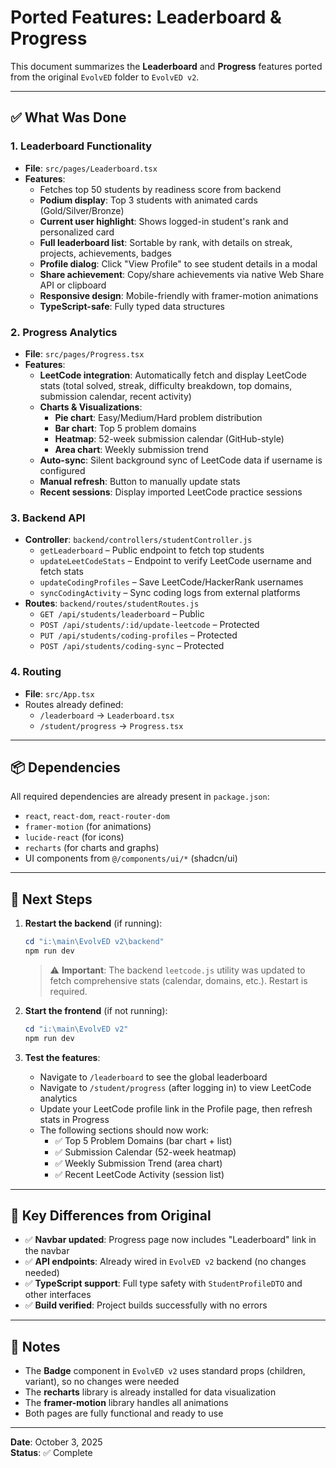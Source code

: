 # Ported Features: Leaderboard & Progress

This document summarizes the **Leaderboard** and **Progress** features ported from the original `EvolvED` folder to `EvolvED v2`.

---

## ✅ What Was Done

### 1. **Leaderboard Functionality**
- **File**: `src/pages/Leaderboard.tsx`
- **Features**:
  - Fetches top 50 students by readiness score from backend
  - **Podium display**: Top 3 students with animated cards (Gold/Silver/Bronze)
  - **Current user highlight**: Shows logged-in student's rank and personalized card
  - **Full leaderboard list**: Sortable by rank, with details on streak, projects, achievements, badges
  - **Profile dialog**: Click "View Profile" to see student details in a modal
  - **Share achievement**: Copy/share achievements via native Web Share API or clipboard
  - **Responsive design**: Mobile-friendly with framer-motion animations
  - **TypeScript-safe**: Fully typed data structures

### 2. **Progress Analytics**
- **File**: `src/pages/Progress.tsx`
- **Features**:
  - **LeetCode integration**: Automatically fetch and display LeetCode stats (total solved, streak, difficulty breakdown, top domains, submission calendar, recent activity)
  - **Charts & Visualizations**:
    - **Pie chart**: Easy/Medium/Hard problem distribution
    - **Bar chart**: Top 5 problem domains
    - **Heatmap**: 52-week submission calendar (GitHub-style)
    - **Area chart**: Weekly submission trend
  - **Auto-sync**: Silent background sync of LeetCode data if username is configured
  - **Manual refresh**: Button to manually update stats
  - **Recent sessions**: Display imported LeetCode practice sessions

### 3. **Backend API**
- **Controller**: `backend/controllers/studentController.js`
  - `getLeaderboard` – Public endpoint to fetch top students
  - `updateLeetCodeStats` – Endpoint to verify LeetCode username and fetch stats
  - `updateCodingProfiles` – Save LeetCode/HackerRank usernames
  - `syncCodingActivity` – Sync coding logs from external platforms
- **Routes**: `backend/routes/studentRoutes.js`
  - `GET /api/students/leaderboard` – Public
  - `POST /api/students/:id/update-leetcode` – Protected
  - `PUT /api/students/coding-profiles` – Protected
  - `POST /api/students/coding-sync` – Protected

### 4. **Routing**
- **File**: `src/App.tsx`
- Routes already defined:
  - `/leaderboard` → `Leaderboard.tsx`
  - `/student/progress` → `Progress.tsx`

---

## 📦 Dependencies
All required dependencies are already present in `package.json`:
- `react`, `react-dom`, `react-router-dom`
- `framer-motion` (for animations)
- `lucide-react` (for icons)
- `recharts` (for charts and graphs)
- UI components from `@/components/ui/*` (shadcn/ui)

---

## 🚀 Next Steps

1. **Restart the backend** (if running):
   ```powershell
   cd "i:\main\EvolvED v2\backend"
   npm run dev
   ```
   > ⚠️ **Important**: The backend `leetcode.js` utility was updated to fetch comprehensive stats (calendar, domains, etc.). Restart is required.

2. **Start the frontend** (if not running):
   ```powershell
   cd "i:\main\EvolvED v2"
   npm run dev
   ```

3. **Test the features**:
   - Navigate to `/leaderboard` to see the global leaderboard
   - Navigate to `/student/progress` (after logging in) to view LeetCode analytics
   - Update your LeetCode profile link in the Profile page, then refresh stats in Progress
   - The following sections should now work:
     - ✅ Top 5 Problem Domains (bar chart + list)
     - ✅ Submission Calendar (52-week heatmap)
     - ✅ Weekly Submission Trend (area chart)
     - ✅ Recent LeetCode Activity (session list)

---

## 🎯 Key Differences from Original

- ✅ **Navbar updated**: Progress page now includes "Leaderboard" link in the navbar
- ✅ **API endpoints**: Already wired in `EvolvED v2` backend (no changes needed)
- ✅ **TypeScript support**: Full type safety with `StudentProfileDTO` and other interfaces
- ✅ **Build verified**: Project builds successfully with no errors

---

## 📝 Notes

- The **Badge** component in `EvolvED v2` uses standard props (children, variant), so no changes were needed
- The **recharts** library is already installed for data visualization
- The **framer-motion** library handles all animations
- Both pages are fully functional and ready to use

---

**Date**: October 3, 2025  
**Status**: ✅ Complete
